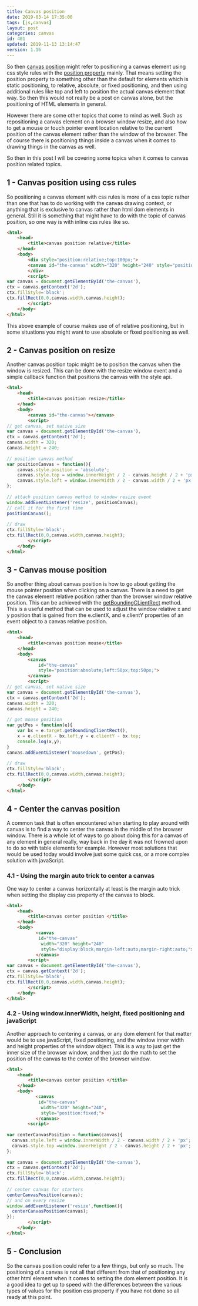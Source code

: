```yaml
---
title: Canvas position
date: 2019-03-14 17:35:00
tags: [js,canvas]
layout: post
categories: canvas
id: 401
updated: 2019-11-13 13:14:47
version: 1.16
---
```


So then [canvas position](https://stackoverflow.com/questions/17265803/how-to-position-canvas-using-relative-absolute-positioning) might refer to positioning a canvas element using css style rules with the [position property](https://developer.mozilla.org/en-US/docs/Web/CSS/position) mainly. That means setting the position property to something other than the default for elements which is static positioning, to relative, absolute, or fixed positioning, and then using additional rules like top and left to position the actual canvas element that way. So then this would not really be a post on canvas alone, but the positioning of HTML elements in general.

However there are some other topics that come to mind as well. Such as repositioning a canvas element on a browser window resize, and also how to get a mouse or touch pointer event location relative to the current position of the canvas element rather than the window of the browser. The of course there is positioning things inside a canvas when it comes to drawing things in the canvas as well. 

So then in this post I will be covering some topics when it comes to canvas position related topics.

<!-- more -->

## 1 - Canvas position using css rules

So positioning a canvas element with css rules is more of a css topic rather than one that has to do working with the canvas drawing context, or anything that is exclusive to canvas rather than html dom elements in general. Still it is something that might have to do with the topic of canvas position, so one way is with inline css rules like so.

```html
<html>
    <head>
        <title>canvas position relative</title>
    </head>
    <body>
        <div style="position:relative;top:100px;">
        <canvas id="the-canvas" width="320" height="240" style="position:relative; left:50px;"></canvas>
        </div>
        <script>
var canvas = document.getElementById('the-canvas'),
ctx = canvas.getContext('2d');
ctx.fillStyle='black';
ctx.fillRect(0,0,canvas.width,canvas.height);
        </script>
    </body>
</html>
```

This above example of course makes use of of relative positioning, but in some situations you might want to use absolute or fixed positioning as well.

## 2 - Canvas position on resize

Another canvas position topic might be to position the canvas when the window is resized. This can be done with the resize window event and a simple callback function that positions the canvas with the style api.

```html
<html>
    <head>
        <title>canvas position resize</title>
    </head>
    <body>
        <canvas id="the-canvas"></canvas>
        <script>
// get canvas, set native size
var canvas = document.getElementById('the-canvas'),
ctx = canvas.getContext('2d');
canvas.width = 320;
canvas.height = 240;
 
// position canvas method
var positionCanvas = function(){
    canvas.style.position = 'absolute';
    canvas.style.top = window.innerHeight / 2 - canvas.height / 2 + 'px';
    canvas.style.left = window.innerWidth / 2 - canvas.width / 2 + 'px';
};
 
// attach position canvas method to window resize event
window.addEventListener('resize', positionCanvas);
// call it for the first time
positionCanvas();
 
// draw
ctx.fillStyle='black';
ctx.fillRect(0,0,canvas.width,canvas.height);
        </script>
    </body>
</html>
```

## 3 - Canvas mouse position

So another thing about canvas position is how to go about getting the mouse pointer position when clicking on a canvas. There is a need to get the canvas element relative position rather than the browser window relative position. This can be achieved with the [getBoundingCLientRect](https://developer.mozilla.org/en-US/docs/Web/API/Element/getBoundingClientRect) method. This is a useful method that can be used to adjust the window relative x and y position that is gained from the e.clientX, and e.clientY properties of an event object to a canvas relative position.

```html
<html>
    <head>
        <title>canvas position mouse</title>
    </head>
    <body>
        <canvas 
            id="the-canvas" 
            style="position:absolute;left:50px;top:50px;">
        </canvas>
        <script>
// get canvas, set native size
var canvas = document.getElementById('the-canvas'),
ctx = canvas.getContext('2d');
canvas.width = 320;
canvas.height = 240;
 
// get mouse position
var getPos = function(e){
    var bx = e.target.getBoundingClientRect(),
    x = e.clientX - bx.left,y = e.clientY - bx.top;
    console.log(x,y);
}
canvas.addEventListener('mousedown', getPos);
 
// draw
ctx.fillStyle='black';
ctx.fillRect(0,0,canvas.width,canvas.height);
        </script>
    </body>
</html>
```

## 4 - Center the canvas position

A common task that is often encountered when starting to play around with canvas is to find a way to center the canvas in the middle of the browser window. There is a whole lot of ways to go about doing this for a canvas of any element in general really, way back in the day it was not frowned upon to do so with table elements for example. However most solutions that would be used today would involve just some quick css, or a more complex solution with javaScript.

### 4.1 - Using the margin auto trick to center a canvas

One way to center a canvas horizontally at least is the margin auto trick when setting the display css property of the canvas to block.

```html
<html>
    <head>
        <title>canvas center position </title>
    </head>
    <body>
           <canvas 
            id="the-canvas" 
             width="320" height="240" 
             style="display:block;margin-left:auto;margin-right:auto;">
           </canvas>
        <script>
var canvas = document.getElementById('the-canvas'),
ctx = canvas.getContext('2d');
ctx.fillStyle='black';
ctx.fillRect(0,0,canvas.width,canvas.height);
        </script>
    </body>
</html>
```

### 4.2 - Using window.innerWidth, height, fixed positioning and javaScript

Another approach to centering a canvas, or any dom element for that matter would be to use javaScript, fixed positioning, and the window inner width and height properties of the window object. This is a way to just get the inner size of the browser window, and then just do the math to set the position of the canvas to the center of the browser window.

```html
<html>
    <head>
        <title>canvas center position </title>
    </head>
    <body>
           <canvas 
            id="the-canvas" 
             width="320" height="240",
             style="position:fixed;">
           </canvas>
        <script>
 
var centerCanvasPosition = function(canvas){
  canvas.style.left = window.innerWidth / 2 - canvas.width / 2 + 'px';
  canvas.style.top =window.innerHeight / 2 - canvas.height / 2 + 'px';
};
 
var canvas = document.getElementById('the-canvas'),
ctx = canvas.getContext('2d');
ctx.fillStyle='black';
ctx.fillRect(0,0,canvas.width,canvas.height);
 
// center canvas for starters
centerCanvasPosition(canvas);
// and on every resize
window.addEventListener('resize',function(){
  centerCanvasPosition(canvas);
});
        </script>
    </body>
</html>
```

## 5 - Conclusion

So the canvas position could refer to a few things, but only so much. The positioning of a canvas is not all that different from that of positioning any other html element when it comes to setting the dom element position. It is a good idea to get up to speed with the differences between the various types of values for the position css property if you have not done so all ready at this point.